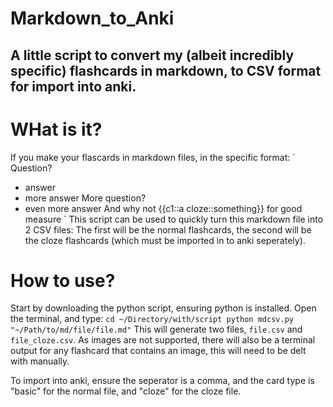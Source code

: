 # Markdown_to_Anki
A little script to convert my (albeit incredibly specific) flashcards in markdown, to CSV format for import into anki.
---
# WHat is it?
If you make your flascards in markdown files, in the specific format:
`
Question?
  - answer
  - more answer
More question?
  - even more answer
And why not {{c1::a cloze::something}} for good measure
`
This script can be used to quickly turn this markdown file into 2 CSV files: The first will be the normal flashcards, the second will be the cloze flashcards (which must be imported in to anki seperately).

# How to use?
Start by downloading the python script, ensuring python is installed.
Open the terminal, and type:
`
cd ~/Directory/with/script
python mdcsv.py "~/Path/to/md/file/file.md"
`
This will generate two files, `file.csv` and `file_cloze.csv`. As images are not supported, there will also be a terminal output for any flashcard that contains an image, this will need to be delt with manually.

To import into anki, ensure the seperator is a comma, and the card type is "basic" for the normal file,  and "cloze" for the cloze file. 
